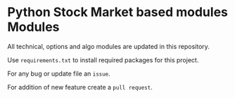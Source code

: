 # Python Stock Market based modules Modules

All technical, options and algo modules are updated in this repository.

Use `requirements.txt` to install required packages for this project.

For any bug or update file an `issue`.

For addition of new feature create a `pull request`.
